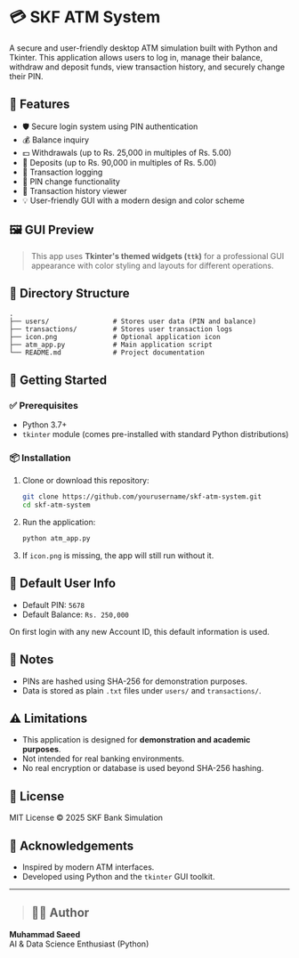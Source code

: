 
# 💳 SKF ATM System

A secure and user-friendly desktop ATM simulation built with Python and Tkinter. This application allows users to log in, manage their balance, withdraw and deposit funds, view transaction history, and securely change their PIN.

## 🧰 Features

- 🛡 Secure login system using PIN authentication
- 💰 Balance inquiry
- 💵 Withdrawals (up to Rs. 25,000 in multiples of Rs. 5.00)
- 💸 Deposits (up to Rs. 90,000 in multiples of Rs. 5.00)
- 🧾 Transaction logging
- 🔐 PIN change functionality
- 📜 Transaction history viewer
- 💡 User-friendly GUI with a modern design and color scheme

## 🖼 GUI Preview

> This app uses **Tkinter's themed widgets (`ttk`)** for a professional GUI appearance with color styling and layouts for different operations.

## 📂 Directory Structure

```
.
├── users/                # Stores user data (PIN and balance)
├── transactions/         # Stores user transaction logs
├── icon.png              # Optional application icon
├── atm_app.py            # Main application script
└── README.md             # Project documentation
```

## 🏁 Getting Started

### ✅ Prerequisites

- Python 3.7+
- `tkinter` module (comes pre-installed with standard Python distributions)

### 📦 Installation

1. Clone or download this repository:
   ```bash
   git clone https://github.com/yourusername/skf-atm-system.git
   cd skf-atm-system
   ```

2. Run the application:
   ```bash
   python atm_app.py
   ```

3. If `icon.png` is missing, the app will still run without it.

## 👥 Default User Info

- Default PIN: `5678`
- Default Balance: `Rs. 250,000`

On first login with any new Account ID, this default information is used.

## 📝 Notes

- PINs are hashed using SHA-256 for demonstration purposes.
- Data is stored as plain `.txt` files under `users/` and `transactions/`.

## ⚠ Limitations

- This application is designed for **demonstration and academic purposes**.
- Not intended for real banking environments.
- No real encryption or database is used beyond SHA-256 hashing.

## 📜 License

MIT License © 2025 SKF Bank Simulation

## 🤝 Acknowledgements

- Inspired by modern ATM interfaces.
- Developed using Python and the `tkinter` GUI toolkit.

---


> ## 👨‍💻 Author

**Muhammad Saeed**  
AI & Data Science Enthusiast (Python)
